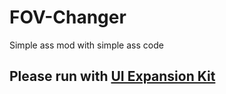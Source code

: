 # FOV-Changer
Simple ass mod with simple ass code
## Please run with [UI Expansion Kit](https://github.com/knah/VRCMods/releases/latest)
